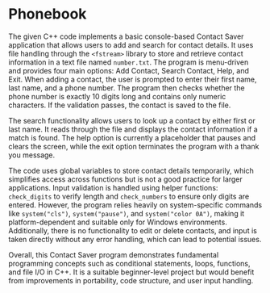 # Phonebook
The given C++ code implements a basic console-based Contact Saver application that allows users to add and search for contact details. It uses file handling through the `<fstream>` library to store and retrieve contact information in a text file named `number.txt`. The program is menu-driven and provides four main options: Add Contact, Search Contact, Help, and Exit. When adding a contact, the user is prompted to enter their first name, last name, and a phone number. The program then checks whether the phone number is exactly 10 digits long and contains only numeric characters. If the validation passes, the contact is saved to the file.

The search functionality allows users to look up a contact by either first or last name. It reads through the file and displays the contact information if a match is found. The help option is currently a placeholder that pauses and clears the screen, while the exit option terminates the program with a thank you message.

The code uses global variables to store contact details temporarily, which simplifies access across functions but is not a good practice for larger applications. Input validation is handled using helper functions: `check_digits` to verify length and `check_numbers` to ensure only digits are entered. However, the program relies heavily on system-specific commands like `system("cls")`, `system("pause")`, and `system("color 0A")`, making it platform-dependent and suitable only for Windows environments. Additionally, there is no functionality to edit or delete contacts, and input is taken directly without any error handling, which can lead to potential issues.

Overall, this Contact Saver program demonstrates fundamental programming concepts such as conditional statements, loops, functions, and file I/O in C++. It is a suitable beginner-level project but would benefit from improvements in portability, code structure, and user input handling.
